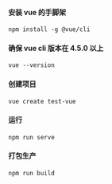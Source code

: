 #### 安装 vue 的手脚架
```
npm install -g @vue/cli
```

#### 确保 vue cli 版本在 4.5.0 以上
```
vue --version
```

#### 创建项目
```
vue create test-vue
```

#### 运行
```
npm run serve
```

#### 打包生产
```
npm run build
```